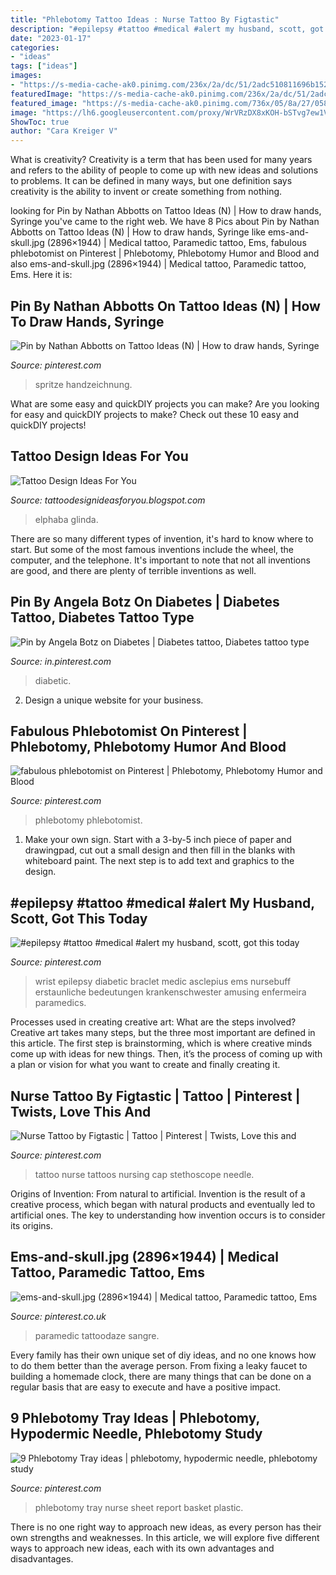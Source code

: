 ```yaml
---
title: "Phlebotomy Tattoo Ideas : Nurse Tattoo By Figtastic"
description: "#epilepsy #tattoo #medical #alert my husband, scott, got this today"
date: "2023-01-17"
categories:
- "ideas"
tags: ["ideas"]
images:
- "https://s-media-cache-ak0.pinimg.com/236x/2a/dc/51/2adc510811696b152e4119686bc9bbc3.jpg"
featuredImage: "https://s-media-cache-ak0.pinimg.com/236x/2a/dc/51/2adc510811696b152e4119686bc9bbc3.jpg"
featured_image: "https://s-media-cache-ak0.pinimg.com/736x/05/8a/27/058a2781e3ffeaa016ac00568b99e95e.jpg"
image: "https://lh6.googleusercontent.com/proxy/WrVRzDX8xKOH-bSTvg7ew1VTqC-_BajKNK51--JOk1MoxkGs0p6BvGJflVouCZVPMWfSfQkjHazE0zRGQlKcKpNQsm0h7EWC2GlGCg=w1200-h630-p-k-no-nu"
ShowToc: true
author: "Cara Kreiger V"
---
```



What is creativity?
Creativity is a term that has been used for many years and refers to the ability of people to come up with new ideas and solutions to problems. It can be defined in many ways, but one definition says creativity is the ability to invent or create something from nothing.

	

		
looking for Pin by Nathan Abbotts on Tattoo Ideas (N) | How to draw hands, Syringe you've came to the right web. We have 8 Pics about Pin by Nathan Abbotts on Tattoo Ideas (N) | How to draw hands, Syringe like ems-and-skull.jpg (2896×1944) | Medical tattoo, Paramedic tattoo, Ems, fabulous phlebotomist on Pinterest | Phlebotomy, Phlebotomy Humor and Blood and also ems-and-skull.jpg (2896×1944) | Medical tattoo, Paramedic tattoo, Ems. Here it is:
		
    
## Pin By Nathan Abbotts On Tattoo Ideas (N) | How To Draw Hands, Syringe

<img loading=lazy src="https://i.pinimg.com/originals/4f/1a/98/4f1a9893ae9aa6918d049cfd5e1d3000.jpg" onerror="this.onerror=null;this.src='https://tse3.mm.bing.net/th?id=OIP.EPKo4DEkePILXV7CwBb0SwHaFC&amp;pid=15.1';" alt="Pin by Nathan Abbotts on Tattoo Ideas (N) | How to draw hands, Syringe">

_Source: pinterest.com_

>spritze handzeichnung. 

	

What are some easy and quickDIY projects you can make?
Are you looking for easy and quickDIY projects to make? Check out these 10 easy and quickDIY projects!

    
## Tattoo Design Ideas For You

<img loading=lazy src="https://lh6.googleusercontent.com/proxy/WrVRzDX8xKOH-bSTvg7ew1VTqC-_BajKNK51--JOk1MoxkGs0p6BvGJflVouCZVPMWfSfQkjHazE0zRGQlKcKpNQsm0h7EWC2GlGCg=w1200-h630-p-k-no-nu" onerror="this.onerror=null;this.src='https://tse1.mm.bing.net/th?id=OIP.Omo-uDcwLwDqTI3DXCPf9QHaF4&amp;pid=15.1';" alt="Tattoo Design Ideas For You">

_Source: tattoodesignideasforyou.blogspot.com_

>elphaba glinda. 

	

There are so many different types of invention, it's hard to know where to start. But some of the most famous inventions include the wheel, the computer, and the telephone. It's important to note that not all inventions are good, and there are plenty of terrible inventions as well.

    
## Pin By Angela Botz On Diabetes | Diabetes Tattoo, Diabetes Tattoo Type

<img loading=lazy src="https://i.pinimg.com/736x/f6/a9/87/f6a9879b3c3d38e018727d2dc5ad214a--diabetes-awareness-tatoos.jpg" onerror="this.onerror=null;this.src='https://tse4.mm.bing.net/th?id=OIP.4J1Wy5tsZtxNgthchXj5aAHaJ7&amp;pid=15.1';" alt="Pin by Angela Botz on Diabetes | Diabetes tattoo, Diabetes tattoo type">

_Source: in.pinterest.com_

>diabetic. 

	

2. Design a unique website for your business.

    
## Fabulous Phlebotomist On Pinterest | Phlebotomy, Phlebotomy Humor And Blood

<img loading=lazy src="https://s-media-cache-ak0.pinimg.com/236x/2a/dc/51/2adc510811696b152e4119686bc9bbc3.jpg" onerror="this.onerror=null;this.src='https://tse4.mm.bing.net/th?id=OIP.9iXXQmOHbBkk5Po3w6w-MgHaLI&amp;pid=15.1';" alt="fabulous phlebotomist on Pinterest | Phlebotomy, Phlebotomy Humor and Blood">

_Source: pinterest.com_

>phlebotomy phlebotomist. 

	

1. Make your own sign. Start with a 3-by-5 inch piece of paper and drawingpad, cut out a small design and then fill in the blanks with whiteboard paint. The next step is to add text and graphics to the design.

    
## #epilepsy #tattoo #medical #alert My Husband, Scott, Got This Today

<img loading=lazy src="https://s-media-cache-ak0.pinimg.com/736x/05/8a/27/058a2781e3ffeaa016ac00568b99e95e.jpg" onerror="this.onerror=null;this.src='https://tse2.mm.bing.net/th?id=OIP.IV7UkwQb_Hbuul0VeHm3eQHaHa&amp;pid=15.1';" alt="#epilepsy #tattoo #medical #alert my husband, scott, got this today">

_Source: pinterest.com_

>wrist epilepsy diabetic braclet medic asclepius ems nursebuff erstaunliche bedeutungen krankenschwester amusing enfermeira paramedics. 

	

Processes used in creating creative art: What are the steps involved?
Creative art takes many steps, but the three most important are defined in this article. The first step is brainstorming, which is where creative minds come up with ideas for new things. Then, it’s the process of coming up with a plan or vision for what you want to create and finally creating it.

    
## Nurse Tattoo By Figtastic | Tattoo | Pinterest | Twists, Love This And

<img loading=lazy src="https://s-media-cache-ak0.pinimg.com/736x/da/d0/fd/dad0fd243bc08465c37c0f332690b782.jpg" onerror="this.onerror=null;this.src='https://tse2.mm.bing.net/th?id=OIP.h_E-vvuepumQhR_5j3y0LwHaGZ&amp;pid=15.1';" alt="Nurse Tattoo by Figtastic | Tattoo | Pinterest | Twists, Love this and">

_Source: pinterest.com_

>tattoo nurse tattoos nursing cap stethoscope needle. 

	

Origins of Invention: From natural to artificial.
Invention is the result of a creative process, which began with natural products and eventually led to artificial ones. The key to understanding how invention occurs is to consider its origins.

    
## Ems-and-skull.jpg (2896×1944) | Medical Tattoo, Paramedic Tattoo, Ems

<img loading=lazy src="https://i.pinimg.com/originals/b1/dc/61/b1dc61b892475579e517013d12285859.jpg" onerror="this.onerror=null;this.src='https://tse2.mm.bing.net/th?id=OIP.h_DIssol2M68KkWygT242wHaE-&amp;pid=15.1';" alt="ems-and-skull.jpg (2896×1944) | Medical tattoo, Paramedic tattoo, Ems">

_Source: pinterest.co.uk_

>paramedic tattoodaze sangre. 

	

Every family has their own unique set of diy ideas, and no one knows how to do them better than the average person. From fixing a leaky faucet to building a homemade clock, there are many things that can be done on a regular basis that are easy to execute and have a positive impact.

    
## 9 Phlebotomy Tray Ideas | Phlebotomy, Hypodermic Needle, Phlebotomy Study

<img loading=lazy src="https://i.pinimg.com/236x/b5/20/89/b52089e3964c30aab544277b0a2fefef--to-draw-trays.jpg" onerror="this.onerror=null;this.src='https://tse3.mm.bing.net/th?id=OIP.el4ushx2td_jduArBQ84hQAAAA&amp;pid=15.1';" alt="9 Phlebotomy Tray ideas | phlebotomy, hypodermic needle, phlebotomy study">

_Source: pinterest.com_

>phlebotomy tray nurse sheet report basket plastic. 

	

There is no one right way to approach new ideas, as every person has their own strengths and weaknesses. In this article, we will explore five different ways to approach new ideas, each with its own advantages and disadvantages.

